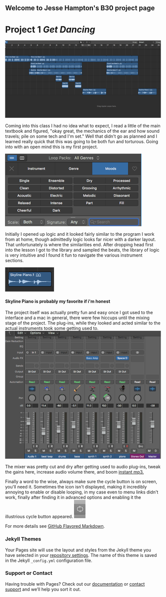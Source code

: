 ## Welcome to Jesse Hampton's B30 project page


# Project 1 _Get Dancing_
![finalsong1](/images/finalsong1.png)
 
 Coming into this class I had no idea what to expect, I read a little of the main textbook and figured, "okay great, the mechanics of the ear and how sound travels; pile on some tech and I'm set." Well that didn't go as planned and I learned really quick that this was going to be both fun and torturous. Going into with an open mind this is my first project.
 
  ![library](/images/library.png)
 
 Initially I opened up logic and it looked fairly similar to the program I work from at home, though admittedly logic looks far nicer with a darker layout. That unfortunately is where the similarities end. After dropping head first into the lesson I got to the library and sampled the beats, the library of logic is very intuitive and I found it fun to navigate the various instrument sections.
  
  ![skyline](/images/skyline.png)
  #### Skyline Piano is probably my favorite if i'm honest
  
  The project itself was actually pretty fun and easy once I got used to the interface and a mac in general, there were few hiccups until the mixing stage of the project. The plug-ins, while they looked and acted similar to the actual instruments took some getting used to.
  ![mixer1](/images/mixer1.png)
 
 The mixer was pretty cut and dry after getting used to audio plug-ins, tweak the gains here, increase audio volume there, and boom [instant mp3.](/audio/p1.mp3)
 
 Finally a word to the wise, always make sure the cycle button is on screen, you'll need it. Sometimes the icon isn't displayed, making it incredibly annoying to enable or disable looping, in my case even to menu links didn't work, finally after finding it in advanced options and enabling it the illustrious cycle button appeared.
 ![loop](/images/loop.png)
  
For more details see [GitHub Flavored Markdown](https://guides.github.com/features/mastering-markdown/).

### Jekyll Themes

Your Pages site will use the layout and styles from the Jekyll theme you have selected in your [repository settings](https://github.com/Jesse-Hampton/Jesse-Hampton.github.io/settings). The name of this theme is saved in the Jekyll `_config.yml` configuration file.

### Support or Contact

Having trouble with Pages? Check out our [documentation](https://help.github.com/categories/github-pages-basics/) or [contact support](https://github.com/contact) and we’ll help you sort it out.
